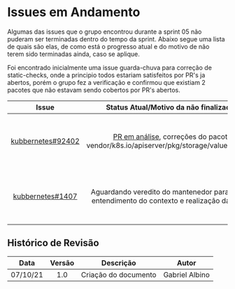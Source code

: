 # Issues em Andamento

Algumas das issues que o grupo encontrou durante a sprint 05 não puderam ser terminadas dentro do tempo 
da sprint. Abaixo segue uma lista de quais são elas, de como está o progresso atual e do motivo de não terem sido terminadas ainda, caso se aplique.

Foi encontrado inicialmente uma issue guarda-chuva para correção de static-checks, onde a principio todos estariam satisfeitos por PR's ja abertos, porém o grupo fez a verificação e confirmou que existiam 2 pacotes que não estavam sendo cobertos por PR's abertos.

|Issue|Status Atual/Motivo da não finalização|Responsável|
|:--:|:--:|:--:|
|[kubbernetes#92402](https://github.com/kubernetes/kubernetes/issues/92402)|[PR em análise](https://github.com/kubernetes/kubernetes/pull/105548), correções do pacote vendor/k8s.io/apiserver/pkg/storage/value/encrypt/ |Gabriel Albino, João Pedro, Renato Brito, Andre Goretti|
|[kubbernetes#1407](https://github.com/kubernetes/kubernetes/issues/84473)|Aguardando veredito do mantenedor para melhor entendimento do contexto e realização da tarefa.|Gabriel Albino, João Pedro, Renato Brito, Andre Goretti|


## Histórico de Revisão
|Data|Versão|Descrição|Autor|
|:--:|:--:|:--:|:--:|
|07/10/21|1.0|Criação do documento|Gabriel Albino|